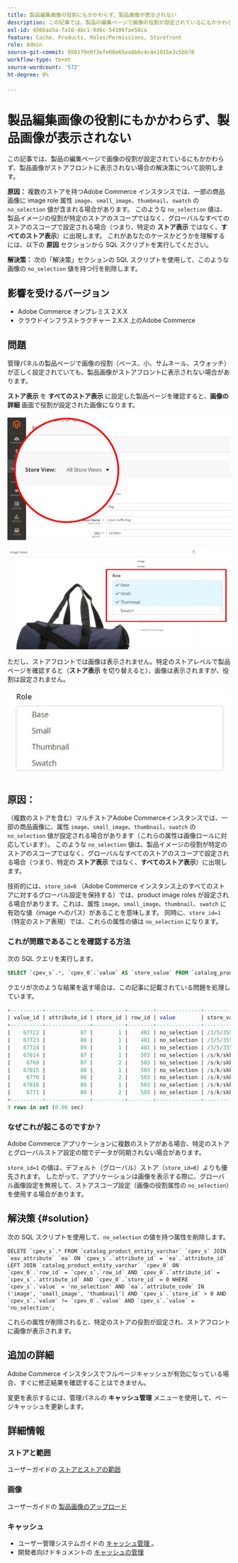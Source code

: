 ```yaml
---
title: 製品編集画像の役割にもかかわらず、製品画像が表示されない
description: この記事では、製品の編集ページで画像の役割が設定されているにもかかわらず、製品画像がストアフロントに表示されない場合の解決策について説明します。
exl-id: 456baa5a-fa16-4bc1-9d6c-54106fae58ca
feature: Cache, Products, Roles/Permissions, Storefront
role: Admin
source-git-commit: 958179e0f3efe08e65ea8b0c4c4e1015e3c5bb76
workflow-type: tm+mt
source-wordcount: '572'
ht-degree: 0%

---
```


# 製品編集画像の役割にもかかわらず、製品画像が表示されない

この記事では、製品の編集ページで画像の役割が設定されているにもかかわらず、製品画像がストアフロントに表示されない場合の解決策について説明します。

**原因：** 複数のストアを持つAdobe Commerce インスタンスでは、一部の商品画像に image role 属性 `image`、`small_image`、`thumbnail`、`swatch` の `no_selection` 値が含まれる場合があります。 このような `no_selection` 値は、製品イメージの役割が特定のストアのスコープではなく、グローバルなすべてのストアのスコープで設定される場合（つまり、特定の **ストア表示** ではなく、**すべてのストア表示**）に出現します。 これがあなたのケースかどうかを理解するには、以下の **原因** セクションから SQL スクリプトを実行してください。

**解決策：** 次の「解決策」セクションの SQL スクリプトを使用して、このような画像の `no_selection` 値を持つ行を削除します。

## 影響を受けるバージョン

* Adobe Commerce オンプレミス 2.X.X
* クラウドインフラストラクチャー 2.X.X 上のAdobe Commerce

## 問題

管理パネルの製品ページで画像の役割（ベース、小、サムネール、スウォッチ）が正しく設定されていても、製品画像がストアフロントに表示されない場合があります。

**ストア表示** を **すべてのストア表示** に設定した製品ページを確認すると、**画像の詳細** 画面で役割が設定された画像になります。

![all_store_views.png](assets/all_store_views.png)

![image_roles.png](assets/image_roles.png)

ただし、ストアフロントでは画像は表示されません。特定のストアレベルで製品ページを確認すると（**ストア表示** を切り替えると）、画像は表示されますが、役割は設定されません。

![image_roles_not_set.png](assets/image_roles_not_set.png)

## 原因：

（複数のストアを含む）マルチストアAdobe Commerceインスタンスでは、一部の商品画像に、属性 `image`、`small_image`、`thumbnail`、`swatch` の `no_selection` 値が設定される場合があります（これらの属性は画像ロールに対応しています）。 このような `no_selection` 値は、製品イメージの役割が特定のストアのスコープではなく、グローバルなすべてのストアのスコープで設定される場合（つまり、特定の **ストア表示** ではなく、**すべてのストア表示**）に出現します。

技術的には、`store_id=0` （Adobe Commerce インスタンス上のすべてのストアに対するグローバル設定を保持する）では、product image roles が設定される場合があります。これは、属性 `image`、`small_image`、`thumbnail`、`swatch` に有効な値（image へのパス）があることを意味します。 同時に、`store_id=1` （特定のストア表現）では、これらの属性の値は `no_selection` になります。

### これが問題であることを確認する方法

次の SQL クエリを実行します。

```sql
SELECT `cpev_s`.*, `cpev_0`.`value` AS `store_value` FROM `catalog_product_entity_varchar` `cpev_s` JOIN `eav_attribute` `ea` ON `cpev_s`.`attribute_id` = `ea`.`attribute_id` LEFT JOIN `catalog_product_entity_varchar` `cpev_0` ON `cpev_0`.`row_id` = `cpev_s`.`row_id` AND `cpev_0`.`attribute_id` = `cpev_s`.`attribute_id` AND `cpev_0`.`store_id` = 0 WHERE `cpev_s`.`value` = 'no_selection' AND `ea`.`attribute_code` IN ('image', 'small_image', 'thumbnail') AND `cpev_s`.`store_id` > 0 AND `cpev_s`.`value` != `cpev_0`.`value` AND `cpev_s`.`value` = 'no_selection';
```

クエリが次のような結果を返す場合は、この記事に記載されている問題を処理しています。

```sql
+----------+--------------+----------+--------+--------------+----------------------------+
| value_id | attribute_id | store_id | row_id | value        | store_value                |
+----------+--------------+----------+--------+--------------+----------------------------+
|    67722 |           87 |        1 |    481 | no_selection | /3/5/355sss1_main.jpg      |
|    67723 |           88 |        1 |    481 | no_selection | /3/5/355sss1_main.jpg      |
|    67724 |           89 |        1 |    481 | no_selection | /3/5/355sss1_main.jpg      |
|    67814 |           87 |        1 |    503 | no_selection | /s/k/skb2031_main.jpg      |
|     6769 |           87 |        2 |    503 | no_selection | /s/k/skb2031_main.jpg      |
|    67815 |           88 |        1 |    503 | no_selection | /s/k/skb2031_main.jpg      |
|     6770 |           88 |        2 |    503 | no_selection | /s/k/skb2031_main.jpg      |
|    67816 |           89 |        1 |    503 | no_selection | /s/k/skb2031_main.jpg      |
|     6771 |           89 |        2 |    503 | no_selection | /s/k/skb2031_main.jpg      |
+----------+--------------+----------+--------+--------------+----------------------------+
9 rows in set (0.06 sec)
```

### なぜこれが起こるのですか？

Adobe Commerce アプリケーションに複数のストアがある場合、特定のストアとグローバルストア設定の間でデータが同期されない場合があります。

`store_id=1` の値は、デフォルト（グローバル）ストア（`store_id=0`）よりも優先されます。 したがって、アプリケーションは画像を表示する際に、グローバル画像設定を無視して、ストアスコープ設定（画像の役割属性の `no_selection`）を使用する場合があります。

## 解決策 {#solution}

次の SQL スクリプトを使用して、`no_selection` の値を持つ属性を削除します。

```
DELETE `cpev_s`.* FROM `catalog_product_entity_varchar` `cpev_s` JOIN `eav_attribute` `ea` ON `cpev_s`.`attribute_id` = `ea`.`attribute_id` LEFT JOIN `catalog_product_entity_varchar` `cpev_0` ON `cpev_0`.`row_id` = `cpev_s`.`row_id` AND `cpev_0`.`attribute_id` = `cpev_s`.`attribute_id` AND `cpev_0`.`store_id` = 0 WHERE `cpev_s`.`value` = 'no_selection' AND `ea`.`attribute_code` IN ('image', 'small_image', 'thumbnail') AND `cpev_s`.`store_id` > 0 AND `cpev_s`.`value` != `cpev_0`.`value` AND `cpev_s`.`value` = 'no_selection';
```

これらの属性が削除されると、特定のストアの役割が設定され、ストアフロントに画像が表示されます。

## 追加の詳細

Adobe Commerce インスタンスでフルページキャッシュが有効になっている場合、すぐに修正結果を確認することはできません。

変更を表示するには、管理パネルの **キャッシュ管理** メニューを使用して、ページキャッシュを更新します。

## 詳細情報

### ストアと範囲

ユーザーガイドの [ ストアとストアの範囲 ](/docs/commerce-admin/stores-sales/site-store/stores.html)

### 画像

ユーザーガイドの [ 製品画像のアップロード ](/docs/commerce-admin/catalog/products/digital-assets/product-image.html#upload-an-image)

### キャッシュ

* ユーザー管理システムガイドの [ キャッシュ管理 ](/docs/commerce-admin/systems/tools/cache-management.html)。
* 開発者向けドキュメントの [ キャッシュの管理 ](/docs/commerce-operations/configuration-guide/cli/manage-cache.html)
